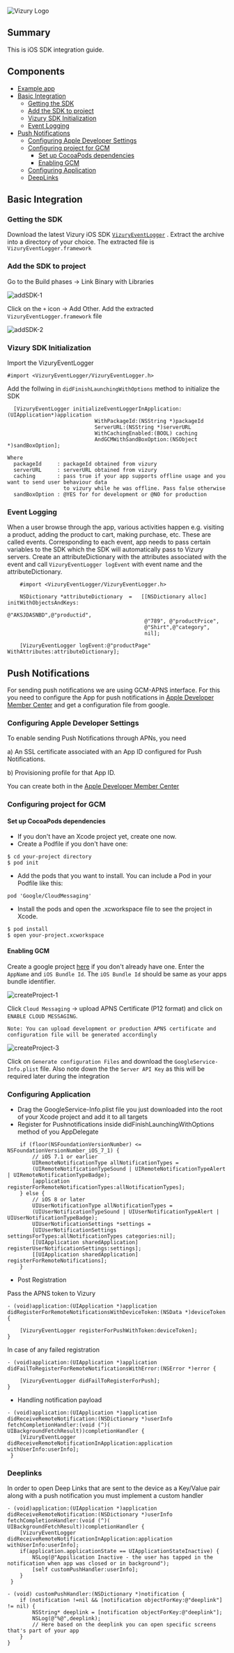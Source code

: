 ![Vizury Logo](https://github.com/vizury/vizury-ios-sdk/blob/master/VizuryLogo.png)
## Summary
 This is iOS SDK integration guide.

## Components

  * [Example app](#example-app)
  * [Basic Integration](#basic-integration)
	* [Getting the SDK](#sdk-get)
	* [Add the SDK to project](#sdk-add)
	* [Vizury SDK Initialization](#sdk-init)
	* [Event Logging](#event-logging)
  * [Push Notifications](#push-notifications)
	* [Configuring Apple Developer Settings](#config-apple-dev)
	* [Configuring project for GCM](#config-gcm)
		* [Set up CocoaPods dependencies](#setup-pods)
		* [Enabling GCM](#enable-gcm)
	* [Configuring Application](#config-app) 
	* [DeepLinks](#deeplinks)
 
## <a id="basic-integration"></a>Basic Integration

### <a id="sdk-get"></a>Getting the SDK
Download the latest Vizury iOS SDK [`VizuryEventLogger`][VizuryEventLogger_ios] . Extract the archive into a directory of your choice. The extracted file is `VizuryEventLogger.framework`

### <a id="sdk-add"></a>Add the SDK to project
Go to the Build phases -> Link Binary with Libraries

![addSDK-1](https://github.com/vizury/vizury-ios-sdk/blob/master/resources/addSDK-1.png)


Click on the `+` icon -> Add Other. Add the extracted `VizuryEventLogger.framework` file

![addSDK-2](https://github.com/vizury/vizury-ios-sdk/blob/master/resources/addSDK-2.png)


### <a id="sdk-init"></a>Vizury SDK Initialization
 
 Import the VizuryEventLogger
 
 ```objc
 #import <VizuryEventLogger/VizuryEventLogger.h>
 ```
 
 Add the follwing in `didFinishLaunchingWithOptions` method to initialize the SDK
 
```objc
  [VizuryEventLogger initializeEventLoggerInApplication:(UIApplication*)application
                            WithPackageId:(NSString *)packageId
                            ServerURL:(NSString *)serverURL
                            WithCachingEnabled:(BOOL) caching
                            AndGCMWithSandBoxOption:(NSObject *)sandBoxOption];
```
```
Where 
  packageId     : packageId obtained from vizury
  serverURL     : serverURL obtained from vizury
  caching       : pass true if your app supports offline usage and you want to send user behaviour data 
                  to vizury while he was offline. Pass false otherwise
  sandBoxOption : @YES for for development or @NO for production
``` 
 
### <a id="event-logging"></a>Event Logging

When a user browse through the app, various activities happen e.g. visiting a product, adding the product to cart, making purchase, etc. These are called events. Corresponding to each event, app needs to pass certain variables to the SDK which the SDK will automatically pass to Vizury servers.
Create an attributeDictionary with the attributes associated with the event and call `VizuryEventLogger logEvent` with event name and the attributeDictionary.

```objc
	#import <VizuryEventLogger/VizuryEventLogger.h>

	NSDictionary *attributeDictionary  =   [[NSDictionary alloc] initWithObjectsAndKeys:
                                            @"AKSJDASNBD",@"productid",
                                            @"789", @"productPrice",
                                            @"Shirt",@"category",
                                            nil];

    [VizuryEventLogger logEvent:@"productPage" WithAttributes:attributeDictionary];
```


## <a id="push-notifications"></a>Push Notifications

For sending push notifications we are using GCM-APNS interface. For this you need to configure the App for push notifications in [Apple Developer Member Center][apple-dev-member-center] and get a configuration file from google.

### <a id="config-apple-dev"></a>Configuring Apple Developer Settings

To enable sending Push Notifications through APNs, you need

a) An SSL certificate associated with an App ID configured for Push Notifications.
    
b) Provisioning profile for that App ID.

You can create both in the [Apple Developer Member Center][apple-dev-member-center]


### <a id="config-gcm"></a>Configuring project for GCM

#### <a id="setup-pods"></a>Set up CocoaPods dependencies

* If you don't have an Xcode project yet, create one now.
* Create a Podfile if you don't have one:

```
$ cd your-project directory
$ pod init
```

* Add the pods that you want to install. You can include a Pod in your Podfile like this:

```
pod 'Google/CloudMessaging'
```

* Install the pods and open the .xcworkspace file to see the project in Xcode.

```
$ pod install
$ open your-project.xcworkspace
```
	
#### <a id="enable-gcm"></a>Enabling GCM

Create a google project [here][create-project] if you don't already have one. Enter the `AppName` and `iOS Bundle Id`. The `iOS Bundle Id` should be same as your apps bundle identifier.

![createProject-1](https://github.com/vizury/vizury-ios-sdk/blob/master/resources/createProject-1.png)

Click `Cloud Messaging` -> upload APNS Certificate (P12 format) and click on `ENABLE CLOUD MESSAGING`.

`Note: You can upload development or production APNS certificate and configuration file will be generated accordingly`

![createProject-3](https://github.com/vizury/vizury-ios-sdk/blob/master/resources/createProject-3.png)

Click on `Generate configuration Files` and download the `GoogleService-Info.plist` file. Also note down the the `Server API Key` as this will be required later during the integration


### <a id="config-app"></a>Configuring Application

* Drag the GoogleService-Info.plist file you just downloaded into the root of your Xcode project and add it to all targets
* Register for Pushnotifications inside didFinishLaunchingWithOptions method of you AppDelegate

```objc
    if (floor(NSFoundationVersionNumber) <= NSFoundationVersionNumber_iOS_7_1) {
        // iOS 7.1 or earlier
        UIRemoteNotificationType allNotificationTypes =
        (UIRemoteNotificationTypeSound | UIRemoteNotificationTypeAlert | UIRemoteNotificationTypeBadge);
        [application registerForRemoteNotificationTypes:allNotificationTypes];
    } else {
        // iOS 8 or later
        UIUserNotificationType allNotificationTypes =
        (UIUserNotificationTypeSound | UIUserNotificationTypeAlert | UIUserNotificationTypeBadge);
        UIUserNotificationSettings *settings =
        [UIUserNotificationSettings settingsForTypes:allNotificationTypes categories:nil];
        [[UIApplication sharedApplication] registerUserNotificationSettings:settings];
        [[UIApplication sharedApplication] registerForRemoteNotifications];
    }
```

* Post Registration 

Pass the APNS token to Vizury

```objc
- (void)application:(UIApplication *)application didRegisterForRemoteNotificationsWithDeviceToken:(NSData *)deviceToken {

    [VizuryEventLogger registerForPushWithToken:deviceToken];
}
```

In case of any failed registration

```objc
- (void)application:(UIApplication *)application didFailToRegisterForRemoteNotificationsWithError:(NSError *)error {

    [VizuryEventLogger didFailToRegisterForPush];
}
```

* Handling notification payload

```objc
- (void)application:(UIApplication *)application didReceiveRemoteNotification:(NSDictionary *)userInfo fetchCompletionHandler:(void (^)(							UIBackgroundFetchResult))completionHandler {
    [VizuryEventLogger didReceiveRemoteNotificationInApplication:application withUserInfo:userInfo];
 }
```

### <a id="deeplinks"></a> Deeplinks

In order to open Deep Links that are sent to the device as a Key/Value pair along with a push notification you must implement a custom handler

```objc
- (void)application:(UIApplication *)application didReceiveRemoteNotification:(NSDictionary *)userInfo fetchCompletionHandler:(void (^)(							UIBackgroundFetchResult))completionHandler {
    [VizuryEventLogger didReceiveRemoteNotificationInApplication:application withUserInfo:userInfo];
    if(application.applicationState == UIApplicationStateInactive) {
        NSLog(@"Appilication Inactive - the user has tapped in the notification when app was closed or in background");
    	[self customPushHandler:userInfo];
    }
 }

- (void) customPushHandler:(NSDictionary *)notification {
    if (notification !=nil && [notification objectForKey:@"deeplink"] != nil) {
        NSString* deeplink = [notification objectForKey:@"deeplink"];
        NSLog(@"%@",deeplink);
        // Here based on the deeplink you can open specific screens that's part of your app
    }
}
```




 
 [VizuryEventLogger_ios]:    https://github.com/vizury/vizury-ios-sdk/blob/master/VizuryEventLogger.framework.zip
 [apple-dev-member-center]:  https://developer.apple.com/membercenter/index.action
 [create-project]:           https://developers.google.com/mobile/add?platform=ios
